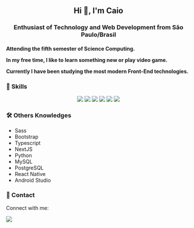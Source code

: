 <h2 align="center">Hi 👋, I'm Caio</h2>
<h3 align="center">Enthusiast of Technology and Web Development from São Paulo/Brasil</h3>

<h4>
Attending the fifth semester of Science Computing.<br /> 
	
In my free time, I like to learn something new or play video game.<br /> 

Currently I have been studying the most modern  Front-End technologies.<br /> 
</h4>

<h3>
🚀 Skills
</h3>
<div style="text-align:center"><img src="https://img.shields.io/badge/HTML5-E34F26?style=for-the-badge&logo=html5&logoColor=white"  /> <img src="https://img.shields.io/badge/CSS3-1572B6?style=for-the-badge&logo=css3&logoColor=whit" /> <img src="https://img.shields.io/badge/JavaScript-F7DF1E?style=for-the-badge&logo=javascript&logoColor=black" /> <img src="https://img.shields.io/badge/React-20232A?style=for-the-badge&logo=react&logoColor=61DAFB" /> <img src="https://img.shields.io/badge/Java-ED8B00?style=for-the-badge&logo=java&logoColor=white" /> <img src="https://img.shields.io/badge/Node.js-43853D?style=for-the-badge&logo=node.js&logoColor=white" /></div>

<h3>
🛠️  Others Knowledges
</h3>
<ul>
	<li>Sass</li>
	<li>Bootstrap</li>
	<li>Typescript</li>
	<li>NextJS</li>
	<li>Python</li>
	<li>MySQL</li>
	<li>PostgreSQL</li>
	<li>React Native</li>
	<li>Android Studio</li>
</ul>

<h3>
📱 Contact
</h3>

<p>Connect with me:</p><a href="https://www.linkedin.com/in/caio-haruo/"><img src="https://img.shields.io/badge/LinkedIn-0077B5?style=for-the-badge&logo=linkedin&logoColor=white" />
</a>
